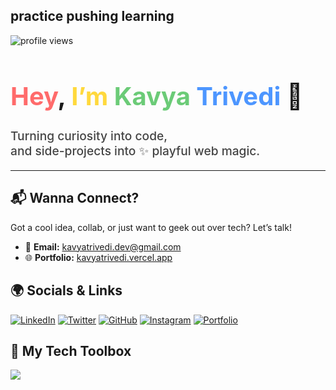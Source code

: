 <H2>practice pushing learning</H2>

<!-- Profile View Count -->
<img src="https://komarev.com/ghpvc/?username=kavyatrivedi-dev&style=flat-square&color=brightgreen" alt="profile views"/>

<!-- Colorful Name Heading using HTML for styling -->
<h1 style="font-family:-apple-system, BlinkMacSystemFont, 'Segoe UI', Roboto, Helvetica, Arial, sans-serif; font-weight:bold; font-size:2.5rem;">
  <span style="color:#FF6B6B;">Hey</span>, 
  <span style="color:#FFD93D;">I’m</span> 
  <span style="color:#6BCB77;">Kavya</span> 
  <span style="color:#4D96FF;">Trivedi</span> 👋
</h1>

<!-- Modern poetic tagline -->
<h3 style="font-family:-apple-system, BlinkMacSystemFont, 'Segoe UI', Roboto, Helvetica, Arial, sans-serif; font-weight:500; font-size:1.2rem; color:#444;">
  Turning curiosity into code, <br/>
  and side-projects into ✨ playful web magic.
</h3>

---

## 📬 Wanna Connect?

Got a cool idea, collab, or just want to geek out over tech? Let’s talk!

- 📩 **Email:** [kavyatrivedi.dev@gmail.com](mailto:kavyatrivedi.dev@gmail.com)  
- 🌐 **Portfolio:** [kavyatrivedi.vercel.app](https://kavyatrivedi.vercel.app)



## 🌍 Socials & Links

[![LinkedIn](https://img.shields.io/badge/-LinkedIn-blue?logo=linkedin&logoColor=white)](https://linkedin.com/in/kavyatrivedi-dev)
[![Twitter](https://img.shields.io/badge/-Twitter-1DA1F2?logo=twitter&logoColor=white)](https://twitter.com/kavyatrivedi_)
[![GitHub](https://img.shields.io/badge/-GitHub-181717?logo=github&logoColor=white)](https://github.com/kavyatrivedi-dev)
[![Instagram](https://img.shields.io/badge/-Instagram-E4405F?logo=instagram&logoColor=white)](https://instagram.com/kavyatrivedi_)
[![Portfolio](https://img.shields.io/badge/-Portfolio-black?logo=vercel&logoColor=white)](https://kavyatrivedi.vercel.app)



## 🧰 My Tech Toolbox

<p>
  <img src="https://skillicons.dev/icons?i=html,css,js,ts,react,nextjs,tailwind,vue,figma,threejs,python,django,vscode,vercel,github" />
</p>





